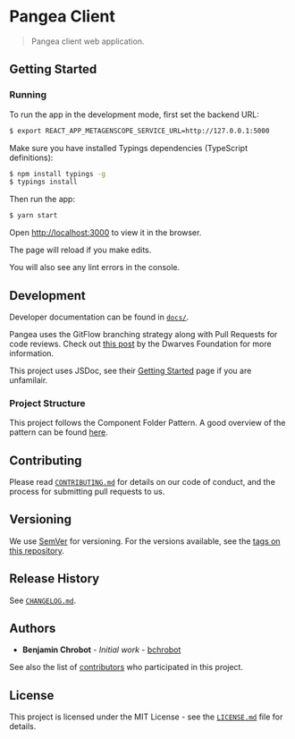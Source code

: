 # Pangea Client

> Pangea client web application.

## Getting Started

### Running

To run the app in the development mode, first set the backend URL:

```sh
$ export REACT_APP_METAGENSCOPE_SERVICE_URL=http://127.0.0.1:5000
```

Make sure you have installed Typings dependencies (TypeScript definitions):

```sh
$ npm install typings -g
$ typings install
```

Then run the app:

```sh
$ yarn start
```

Open [http://localhost:3000](http://localhost:3000) to view it in the browser.

The page will reload if you make edits.

You will also see any lint errors in the console.

## Development

Developer documentation can be found in [`docs/`](./docs/).

Pangea uses the GitFlow branching strategy along with Pull Requests for code reviews. Check out [this post](https://devblog.dwarvesf.com/post/git-best-practices/) by the Dwarves Foundation for more information.

This project uses JSDoc, see their [Getting Started](http://usejsdoc.org/about-getting-started.html) page if you are unfamilair.

### Project Structure

This project follows the Component Folder Pattern. A good overview of the pattern can be found [here](https://medium.com/@alexmngn/how-to-better-organize-your-react-applications-2fd3ea1920f1).

## Contributing

Please read [`CONTRIBUTING.md`](CONTRIBUTING.md) for details on our code of conduct, and the process for submitting pull requests to us.

## Versioning

We use [SemVer](http://semver.org/) for versioning. For the versions available, see the [tags on this repository][project-tags].

## Release History

See [`CHANGELOG.md`](CHANGELOG.md).

## Authors

- **Benjamin Chrobot** - _Initial work_ - [bchrobot](https://github.com/bchrobot)

See also the list of [contributors][contributors] who participated in this project.

## License

This project is licensed under the MIT License - see the [`LICENSE.md`](LICENSE.md) file for details.

[project-tags]: https://github.com/longtailbio/pangea-client/tags
[contributors]: https://github.com/longtailbio/pangea-client/contributors
